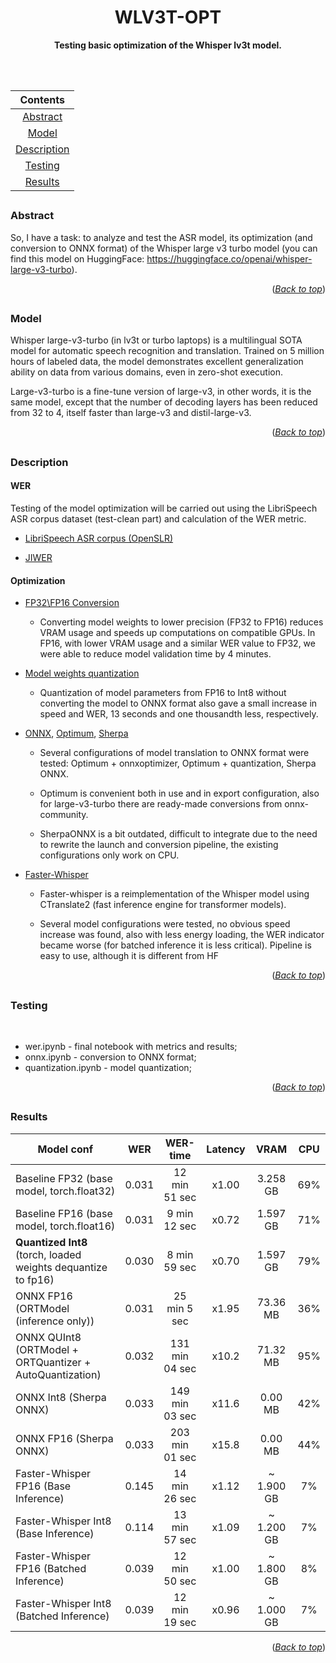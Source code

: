 <a name="readme-top"></a>  
<div align="center">
  <p align="center">
    <h1 align="center">WLV3T-OPT</h1>
  </p>

  <p align="center">
    <p><strong>Testing basic optimization of the Whisper lv3t model.</strong></p>
    <br /><br />
  </p>
</div>

<center>

**Contents** |
:---:|
[Abstract](#title1) |
[Model](#title2) |
[Description](#title3) |
[Testing](#title4) |
[Results](#title5) |

</center>

## <h3 align="start"><a id="title1">Abstract</a></h3> 
So, I have a task: to analyze and test the ASR model, its optimization (and conversion to ONNX format) of the Whisper large v3 turbo model (you can find this model on HuggingFace: https://huggingface.co/openai/whisper-large-v3-turbo).


<p align="right">(<a href="#readme-top"><i>Back to top</i></a>)</p>

## <h3 align="start"><a id="title2">Model</a></h3>

Whisper large-v3-turbo (in lv3t or turbo laptops) is a multilingual SOTA model for automatic speech recognition and translation. Trained on 5 million hours of labeled data, the model demonstrates excellent generalization ability on data from various domains, even in zero-shot execution.

Large-v3-turbo is a fine-tune version of large-v3, in other words, it is the same model, except that the number of decoding layers has been reduced from 32 to 4, itself faster than large-v3 and distil-large-v3.

<p align="right">(<a href="#readme-top"><i>Back to top</i></a>)</p>

## <h3 align="start"><a id="title3">Description</a></h3>

<h4 align="start"><a>WER</a></h4>

Testing of the model optimization will be carried out using the LibriSpeech ASR corpus dataset (test-clean part) and calculation of the WER metric.
* [LibriSpeech ASR corpus (OpenSLR)](https://www.openslr.org/12 )

* [JIWER](https://jitsi.github.io/jiwer/usage/ )


<h4 align="start"><a>Optimization</a></h4>

* [FP32\FP16 Conversion](https://huggingface.co/openai/whisper-large-v3-turbo)

    - Converting model weights to lower precision (FP32 to FP16) reduces VRAM usage and speeds up computations on compatible GPUs. In FP16, with lower VRAM usage and a similar WER value to FP32, we were able to reduce model validation time by 4 minutes.

* [Model weights quantization](https://towardsdatascience.com/introduction-to-weight-quantization-2494701b9c0c/)

    - Quantization of model parameters from FP16 to Int8 without converting the model to ONNX format also gave a small increase in speed and WER, 13 seconds and one thousandth less, respectively.

* [ONNX](https://huggingface.co/docs/transformers/v4.29.1/en/serialization), [Optimum](https://huggingface.co/docs/optimum/index), [Sherpa](https://github.com/k2-fsa/sherpa-onnx)

    - Several configurations of model translation to ONNX format were tested: Optimum + onnxoptimizer, Optimum + quantization, Sherpa ONNX.

    - Optimum is convenient both in use and in export configuration, also for large-v3-turbo there are ready-made conversions from onnx-community.

    - SherpaONNX is a bit outdated, difficult to integrate due to the need to rewrite the launch and conversion pipeline, the existing configurations only work on CPU.

* [Faster-Whisper](https://github.com/SYSTRAN/faster-whisper)
    
    - Faster-whisper is a reimplementation of the Whisper model using CTranslate2 (fast inference engine for transformer models).
    
    - Several model configurations were tested, no obvious speed increase was found, also with less energy loading, the WER indicator became worse (for batched inference it is less critical). Pipeline is easy to use, although it is different from HF

<p align="right">(<a href="#readme-top"><i>Back to top</i></a>)</p>


## <h3 align="start"><a id="title4">Testing</a></h3> 

  <br />

* wer.ipynb - final notebook with metrics and results;
* onnx.ipynb - conversion to ONNX format;
* quantization.ipynb - model quantization;

<p align="right">(<a href="#readme-top"><i>Back to top</i></a>)</p>

## <h3 align="start"><a id="title5">Results</a></h3> 

Model conf | WER | WER-time | Latency | VRAM | CPU |
--- |:---:|:---:|:---:|:---:|:---:|
Baseline FP32 (base model, torch.float32)|0.031|12 min 51 sec|x1.00|3.258 GB| 69% |
Baseline FP16 (base model, torch.float16)|0.031|9 min 12 sec|x0.72|1.597 GB| 71% |
**Quantized Int8** (torch, loaded weights dequantize to fp16)|0.030|8 min 59 sec|x0.70|1.597 GB| 79% |
ONNX FP16 (ORTModel (inference only))|0.031|25 min 5 sec|x1.95|73.36 MB| 36% |
ONNX QUInt8 (ORTModel + ORTQuantizer + AutoQuantization)|0.032|131 min 04 sec|x10.2|71.32 MB| 95% |
ONNX Int8 (Sherpa ONNX)|0.033|149 min 03 sec|x11.6|0.00 MB| 42% |
ONNX FP16 (Sherpa ONNX)|0.033|203 min 01 sec|x15.8|0.00 MB| 44% |
Faster-Whisper FP16 (Base Inference)|0.145|14 min 26 sec|x1.12|~ 1.900 GB| 7% |
Faster-Whisper Int8 (Base Inference)|0.114|13 min 57 sec|x1.09|~ 1.200 GB| 7% |
Faster-Whisper FP16 (Batched Inference)|0.039|12 min 50 sec|x1.00|~ 1.800 GB| 8% |
Faster-Whisper Int8 (Batched Inference)|0.039|12 min 19 sec|x0.96|~ 1.000 GB| 7% |

<p align="right">(<a href="#readme-top"><i>Back to top</i></a>)</p>


<a name="readme-top"></a>
